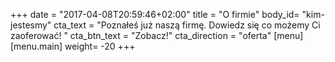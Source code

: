 +++
date = "2017-04-08T20:59:46+02:00"
title = "O firmie"
body_id= "kim-jestesmy"
cta_text = "Poznałeś już naszą firmę. Dowiedz się co możemy Ci zaoferować! "
cta_btn_text = "Zobacz!"
cta_direction = "oferta"
[menu]
  [menu.main]
    weight= -20
+++
